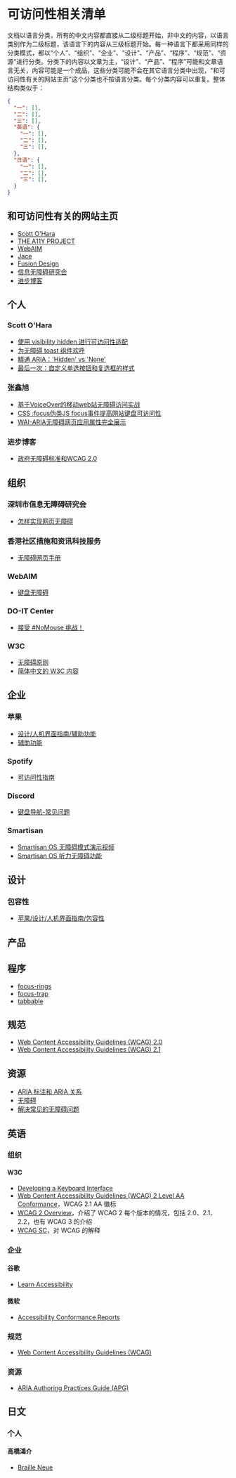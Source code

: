 # 可访问性相关清单

文档以语言分类，所有的中文内容都直接从二级标题开始，非中文的内容，以语言类别作为二级标题，该语言下的内容从三级标题开始。每一种语言下都采用同样的分类模式，都以“个人”、“组织”、“企业”、“设计”、“产品”、“程序”、“规范”、“资源”进行分类。分类下的内容以文章为主，“设计”、“产品”、“程序”可能和文章语言无关，内容可能是一个成品，这些分类可能不会在其它语言分类中出现，“和可访问性有关的网站主页”这个分类也不按语言分类。每个分类内容可以重复。整体结构类似于：

```json
{
  "一": [],
  "二": [],
  "三": [],
  "英语": {
    "一": [],
    "二": [],
    "三": [],
  },
  "日语": {
    "一": [],
    "二": [],
    "三": [],
  }
}
```

## 和可访问性有关的网站主页

- [Scott O'Hara](https://www.scottohara.me/)
- [THE A11Y PROJECT](https://www.a11yproject.com/)
- [WebAIM](https://webaim.org/)
- [Jace](http://www.topcss.org/category/web%e6%97%a0%e9%9a%9c%e7%a2%8d-accessibility-%e4%ba%b2%e5%92%8c%e5%8a%9b-%e5%8f%af%e7%94%a8%e6%80%a7/)
- [Fusion Design](https://alibaba-fusion.github.io/next/)
- [信息无障碍研究会](http://www.siaa.org.cn/)
- [进步博客](https://www.topcss.org/)

## 个人

### Scott O'Hara

- [使用 visibility hidden 进行可访问性适配](https://github.com/wswmsword/my-logs/blob/main/%E7%BF%BB%E8%AF%91/responsive-accessibility-using-visibility-hidden.md)
- [为无障碍 toast 组件欢呼](https://github.com/wswmsword/my-logs/blob/main/%E7%BF%BB%E8%AF%91/a-toast-to-a11y-toasts.md)
- [精通 ARIA：'Hidden' vs 'None'](https://github.com/wswmsword/my-logs/blob/main/%E7%BF%BB%E8%AF%91/hidden-vs-none.md)
- [最后一次：自定义单选按钮和复选框的样式](https://github.com/wswmsword/my-logs/blob/main/%E7%BF%BB%E8%AF%91/custom-radio-checkbox-again.md)

### 张鑫旭

- [基于VoiceOver的移动web站无障碍访问实战](https://www.zhangxinxu.com/wordpress/2017/01/voiceover-aria-web-accessible-iphone/)
- [CSS :focus伪类JS focus事件提高网站键盘可访问性](https://www.zhangxinxu.com/wordpress/2017/04/css-focus-js-improve-accessibility-keyboard/)
- [WAI-ARIA无障碍网页应用属性完全展示](https://www.zhangxinxu.com/wordpress/2012/03/wai-aria-%e6%97%a0%e9%9a%9c%e7%a2%8d%e9%98%85%e8%af%bb/)

### 进步博客

- [政府无障碍标准和WCAG 2.0](https://www.topcss.org/%E6%94%BF%E5%BA%9C%E6%97%A0%E9%9A%9C%E7%A2%8D%E6%A0%87%E5%87%86%E5%92%8Cwcag-2-0/)

## 组织

### 深圳市信息无障碍研究会

- [怎样实现网页无障碍](http://informationaccessibilityassociation.github.io/webAccessibility/index.html)

### 香港社区措施和资讯科技服务

- [无障碍网页手册](https://www.ogcio.gov.hk/sc/our_work/community/web_mobileapp_accessibility/promulgating_resources/handbook/)

### WebAIM

- [键盘无障碍](https://github.com/wswmsword/my-logs/blob/main/%E7%BF%BB%E8%AF%91/keyboard-accessibility.md)

### DO-IT Center

- [接受 #NoMouse 挑战！](https://github.com/wswmsword/my-logs/blob/main/%E7%BF%BB%E8%AF%91/nomouse.md)

### W3C

- [无障碍原则](https://www.w3.org/WAI/fundamentals/accessibility-principles/zh-hans)
- [简体中文的 W3C 内容](https://www.w3.org/WAI/translations/#simplified-chinese)

## 企业

### 苹果

- [设计/人机界面指南/辅助功能](https://developer.apple.com/cn/design/human-interface-guidelines/accessibility)
- [辅助功能](https://www.apple.com.cn/accessibility/)

### Spotify

- [可访问性指南](https://github.com/wswmsword/my-logs/blob/main/%E7%BF%BB%E8%AF%91/accessibility-guidelines.md)

### Discord

- [键盘导航-常见问题](https://github.com/wswmsword/my-logs/blob/main/%E7%BF%BB%E8%AF%91/keyboard-navigation-faq.md)

### Smartisan

- [Smartisan OS 无障碍模式演示视频](https://www.smartisan.com/pr/videos/smartisan-os-barrier-free)
- [Smartisan OS 听力无障碍功能](https://www.smartisan.com/pr/videos/jianguopro3-hearing-barrier-free)

## 设计

### 包容性

- [苹果/设计/人机界面指南/包容性](https://developer.apple.com/cn/design/human-interface-guidelines/inclusion)

## 产品

## 程序

- [focus-rings](https://github.com/discord/focus-rings)
- [focus-trap](https://github.com/focus-trap/focus-trap)
- [tabbable](https://github.com/focus-trap/tabbable)

## 规范

- [Web Content Accessibility Guidelines (WCAG) 2.0](https://www.w3.org/Translations/WCAG20-zh/WCAG20-zh-20141009/)
- [Web Content Accessibility Guidelines (WCAG) 2.1](https://www.w3.org/Translations/WCAG21-zh/)

## 资源

- [ARIA 标注和 ARIA 关系](https://github.com/wswmsword/my-logs/blob/main/%E7%BF%BB%E8%AF%91/aria-labels-and-relationships.md)
- [无障碍](https://developer.mozilla.org/zh-CN/docs/Learn/Accessibility)
- [解决常见的无障碍问题](https://developer.mozilla.org/zh-CN/docs/Learn/Tools_and_testing/Cross_browser_testing/Accessibility#%E4%BB%80%E4%B9%88%E6%98%AF%E6%97%A0%E9%9A%9C%E7%A2%8D%EF%BC%9F)

## 英语

### 组织

#### W3C

- [Developing a Keyboard Interface](https://www.w3.org/WAI/ARIA/apg/practices/keyboard-interface/)
- [Web Content Accessibility Guidelines (WCAG) 2 Level AA Conformance](https://www.w3.org/WAI/WCAG2AA-Conformance)，WCAG 2.1 AA 徽标
- [WCAG 2 Overview](https://www.w3.org/WAI/standards-guidelines/wcag/)，介绍了 WCAG 2 每个版本的情况，包括 2.0、2.1、2.2，也有 WCAG 3 的介绍
- [WCAG SC](https://www.w3.org/WAI/WCAG22/Understanding/)，对 WCAG 的解释

### 企业

#### 谷歌

- [Learn Accessibility](https://web.dev/learn/accessibility/)

#### 微软

- [Accessibility Conformance Reports](https://www.microsoft.com/en-us/accessibility/conformance-reports?rtc=1)

### 规范

- [Web Content Accessibility Guidelines (WCAG)](https://www.w3.org/TR/WCAG21/)

### 资源

- [ARIA Authoring Practices Guide (APG)](https://www.w3.org/WAI/ARIA/apg/)

## 日文

### 个人
#### 高橋鴻介

- [Braille Neue](https://brailleneue.com/)